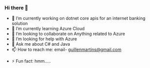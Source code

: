 ### Hi there 👋

<!--
**guimar86/guimar86** is a ✨ _special_ ✨ repository because its `README.md` (this file) appears on your GitHub profile.

Here are some ideas to get you started:
-->
- 🔭 I’m currently working on dotnet core apis for an internet banking solution
- 🌱 I’m currently learning Azure Cloud
- 👯 I’m looking to collaborate on Anything related to Azure
- 🤔 I’m looking for help with Azure
- 💬 Ask me about C# and Java
- 📫 How to reach me: email- guillenmartins@gmail.com
<!--- 😄 Pronouns:-->
- ⚡ Fun fact: hmm.....

